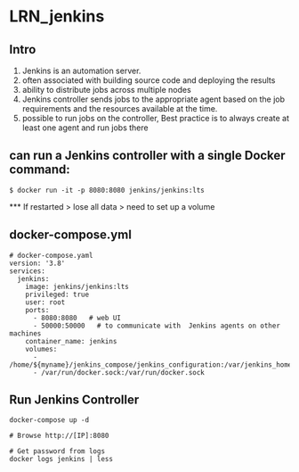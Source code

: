 # LRN_jenkins

## Intro
1. Jenkins is an automation server.
2. often associated with building source code and deploying the results
3. ability to distribute jobs across multiple nodes
4. Jenkins controller sends jobs to the appropriate agent based on the job requirements and the resources available at the time.
5. possible to run jobs on the controller, Best practice is to always create at least one agent and run jobs there

## can run a Jenkins controller with a single Docker command:
```
$ docker run -it -p 8080:8080 jenkins/jenkins:lts
```
*** If restarted > lose all data > need to set up a volume

## docker-compose.yml
```
# docker-compose.yaml
version: '3.8'
services:
  jenkins:
    image: jenkins/jenkins:lts
    privileged: true
    user: root
    ports:
      - 8080:8080   # web UI
      - 50000:50000   # to communicate with  Jenkins agents on other machines
    container_name: jenkins
    volumes:
      - /home/${myname}/jenkins_compose/jenkins_configuration:/var/jenkins_home
      - /var/run/docker.sock:/var/run/docker.sock
```

## Run Jenkins Controller
```
docker-compose up -d

# Browse http://[IP]:8080

# Get password from logs
docker logs jenkins | less
```

